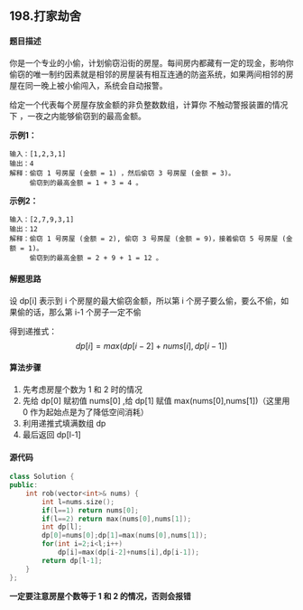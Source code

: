 ## 198.打家劫舍
#### 题目描述
你是一个专业的小偷，计划偷窃沿街的房屋。每间房内都藏有一定的现金，影响你偷窃的唯一制约因素就是相邻的房屋装有相互连通的防盗系统，如果两间相邻的房屋在同一晚上被小偷闯入，系统会自动报警。

给定一个代表每个房屋存放金额的非负整数数组，计算你 不触动警报装置的情况下 ，一夜之内能够偷窃到的最高金额。

**示例1：**
```
输入：[1,2,3,1]
输出：4
解释：偷窃 1 号房屋 (金额 = 1) ，然后偷窃 3 号房屋 (金额 = 3)。
     偷窃到的最高金额 = 1 + 3 = 4 。
```
**示例2：**
```
输入：[2,7,9,3,1]
输出：12
解释：偷窃 1 号房屋 (金额 = 2), 偷窃 3 号房屋 (金额 = 9)，接着偷窃 5 号房屋 (金额 = 1)。
     偷窃到的最高金额 = 2 + 9 + 1 = 12 。
```
#### 解题思路
设 dp[i] 表示到 i 个房屋的最大偷窃金额，所以第 i 个房子要么偷，要么不偷，如果偷的话，那么第 i-1 个房子一定不偷

得到递推式：$$dp[i]=max(dp[i-2]+nums[i],dp[i-1])$$
#### 算法步骤
1. 先考虑房屋个数为 1 和 2 时的情况
2. 先给 dp[0] 赋初值 nums[0] ,给 dp[1] 赋值 max(nums[0],nums[1])（这里用 0 作为起始点是为了降低空间消耗）
3. 利用递推式填满数组 dp
4. 最后返回 dp[l-1]
#### 源代码
```cpp
class Solution {
public:
    int rob(vector<int>& nums) {
        int l=nums.size();
        if(l==1) return nums[0];
        if(l==2) return max(nums[0],nums[1]);
        int dp[l];
        dp[0]=nums[0];dp[1]=max(nums[0],nums[1]);
        for(int i=2;i<l;i++)
            dp[i]=max(dp[i-2]+nums[i],dp[i-1]);
        return dp[l-1];
    }
};
```
**一定要注意房屋个数等于 1 和 2 的情况，否则会报错**